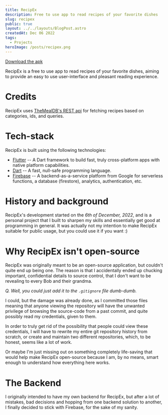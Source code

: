 ```yaml
---
title: RecipEx
description: Free to use app to read recipes of your favorite dishes
slug: recipex
public: true
layout: ../../layouts/BlogPost.astro
createdAt: Dec 06 2022
tags:
  - Projects
heroImage: /posts/recipex.png
---
```


[Download the apk](/posts/recipex.apk)

RecipEx is a free to use app to read recipes of your favorite dishes, aiming to provide an easy to use user-interface and pleasant reading experience.

# Credits
RecipEx uses [TheMealDB's REST api](https://themealdb.com/api) for fetching recipes based on categories, ids, and queries.

# Tech-stack
RecipEx is built using the following technologies:
- [Flutter](https://flutter.dev) -- A Dart framework to build fast, truly cross-platform apps with native platform capabilities.
- [Dart](https://dart.dev) -- A fast, null-safe programming language.
- [Firebase](https://firebase.google.com) -- A backend-as-a-service platform from Google for serverless functions, a database (firestore), analytics, authentication, etc.

# History and background
RecipEx's development started on the *6th of December, 2022*, and is a personal project that I built to sharpen my skills and essentially get good at programming in general. It was actually not my intention to make RecipEx suitable for public usage, but you could use it if you want :)

# Why RecipEx isn't open-source
RecipEx was originally meant to be an open-source application, but couldn't quite end up being one.
The reason is that I accidentally ended up chucking important, confidential details to source control, that I don't want to be revealing to every Bob and their grandma.

*Q. Well, you could just add it to the `.gitignore` file dumb-dumb.*

I could, but the damage was already done, as I committed those files meaning that anyone viewing the repository will have the unwanted privilege of browsing the source-code from a past commit, and quite possibly read my credentials, given to them.

In order to truly get rid of the possibility that people could view these credentials, I will have to rewrite my entire git repository history from scratch, or create and maintain two different repositories, which, to be honest, seems like a lot of work.

Or maybe I'm just missing out on something completely life-saving that would help make RecipEx open-source because I am, by no means, smart enough to understand how everything here works.

# The Backend
I originally intended to have my own backend for RecipEx, but after a lot of mistakes, bad decisions and hopping from one backend solution to another, I finally decided to stick with Firebase, for the sake of my sanity.
